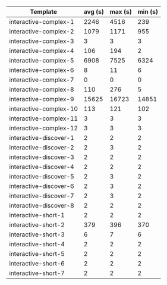 | Template               | avg (s) | max (s) | min (s) |
| ---------------------- | ------- | ------- | ------- |
| interactive-complex-1  | 2246    | 4516    | 239     |
| interactive-complex-2  | 1079    | 1171    | 955     |
| interactive-complex-3  | 3       | 3       | 3       |
| interactive-complex-4  | 106     | 194     | 2       |
| interactive-complex-5  | 6908    | 7525    | 6324    |
| interactive-complex-6  | 8       | 11      | 6       |
| interactive-complex-7  | 0       | 0       | 0       |
| interactive-complex-8  | 110     | 276     | 5       |
| interactive-complex-9  | 15625   | 16723   | 14851   |
| interactive-complex-10 | 113     | 121     | 102     |
| interactive-complex-11 | 3       | 3       | 3       |
| interactive-complex-12 | 3       | 3       | 3       |
| interactive-discover-1 | 2       | 2       | 2       |
| interactive-discover-2 | 2       | 3       | 2       |
| interactive-discover-3 | 2       | 2       | 2       |
| interactive-discover-4 | 2       | 2       | 2       |
| interactive-discover-5 | 2       | 3       | 2       |
| interactive-discover-6 | 2       | 3       | 2       |
| interactive-discover-7 | 2       | 3       | 2       |
| interactive-discover-8 | 2       | 2       | 2       |
| interactive-short-1    | 2       | 2       | 2       |
| interactive-short-2    | 379     | 396     | 370     |
| interactive-short-3    | 6       | 7       | 6       |
| interactive-short-4    | 2       | 2       | 2       |
| interactive-short-5    | 2       | 2       | 2       |
| interactive-short-6    | 2       | 2       | 2       |
| interactive-short-7    | 2       | 2       | 2       |